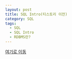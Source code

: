 ```yaml
---
layout: post
title: SQL Intro(티스토리 이전)
category: SQL
tags:
  - SQL
  - SQL Intro
  - RDBMS란?
---
```




[여기로 이동](https://lifetutorial.tistory.com/13)



<!--

[w3schools.com](www.w3schools.com/sql) 을 참조하여 해석해본 자료입니다.

기본적으로 실행문의 결과값은 사이트에 직접가서 실행해보고 결과를 확인하는것이 좋습니다.

결과값이 너무 큰 경우 일부만 발췌하거나 기록하지 않았습니다.




## SQL introduction

---



SQL은 데이터베이스를 엑세스하고 조작하기 위한 표준 언어.





## What is SQL?

---



- 구조화 된 쿼리 언어
- 데이터베이스에 엑세스하고 조작할 수 있게 함.
- 1986 년에 미국 표준 협회 (ANSI)의 표준이 되었고 1987 년에 국제 표준화기구 (ISO)의 표준이 됨.







## What Can SQL do?

---



- 데이터베이스에 대해 쿼리를 실행할 수 있다.
- 데이터를 검색 할 수 있다.
- 데이터베이스의 레코드를 삽입 할 수 있다.
- 데이터베이스의 레코드를 업데이트 할 수 있다.
- 데이터베이스에서 레코드를 삭제할 수 있다.
- 새로운 데이터베이스를 만들수 있다.
- 데이터베이스에 새로운 테이블을 만들수 있다.
- 데이터베이스에 저장 절차를 만들수 있다.
- 테이블과 절차 그리고 뷰에 대한 사용 권한을 설정할 수 있다.







## SQL is a Standard - BUT....

---



SQL은 ANSI / ISO 표준이지만 다른 버전의 SQL 언어가 있습니다.

그러나 ANSI 표준을 준수하기 위해 이들은 모두 SELECT, UPDATE, DELETE, INSERT, WHERE와 같은 주요 명령을 비슷한 방식으로 지원합니다.



> 참고 : 대부분의 SQL 데이터베이스 프로그램은 SQL 표준 외에도 자체적인 확장 기능을 가지고 있습니다!







## Using SQL in Your Web Site

---





데이터베이스의 데이터를 보여주는 웹 사이트를 만들려면 다음이 필요합니다.

- RDBMS 데이터베이스 프로그램 (이를테면, MS Access, SQL Server, MySQL)
- PHP 또는 ASP와 같은 서버 측 스크립팅 언어를 사용
- SQL을 사용하여 원하는 데이터를 얻기위해
- HTML / CSS를 사용하여 페이지의 스타일을 지정하기 위해







## RDBMS가 뭔데?

---



Relational Database Management System의 줄임말로 번역하자면 관계형 데이터베이스 관리 시스템 정도가 됩니다.



RDBMS는 SQL과 MS SQL Server, IBM DB2, Oracle, MySQL 및 Microsoft Access와 같은 모든 최신 데이터베이스 시스템의 기초입니다.

RDBMS의 데이터는 테이블이라는 데이터베이스 객체에 저장됩니다.

테이블은 관련 데이터 항목의 모음이며 열과 행으로 구성됩니다.





**Example**

```sql
SELECT * FROM Customers;
```

> [w3schools.com](www.w3schools.com/sql)에서 직접 실행해볼것



### Result:(일부만 발췌)

Number of Records: 93

| CustomerID | CustomerName                       | ContactName | Address                       | City         | PostalCode | Country   |
| ---------- | ---------------------------------- | ----------- | ----------------------------- | ------------ | ---------- | --------- |
| 2          | Ana Trujillo Emparedados y helados | Juan        | Avda. de la Constitución 2222 | México D.F.  | 05021      | Mexico    |
| 3          | Antonio Moreno Taquería            | Juan        | Mataderos 2312                | México D.F.  | 05023      | Mexico    |
| 4          | Around the Horn                    | Juan        | 120 Hanover Sq.               | London       | WA1 1DP    | UK        |
| 5          | Berglunds snabbköp                 | Juan        | Berguvsvägen 8                | Luleå        | S-958 22   | Sweden    |
| 6          | Blauer See Delikatessen            | Juan        | Forsterstr. 57                | Mannheim     | 68306      | Germany   |
| 7          | Blondel père et fils               | Juan        | 24, place Kléber              | Strasbourg   | 67000      | France    |
| 8          | Bólido Comidas preparadas          | Juan        | C/ Araquil, 67                | Madrid       | 28023      | Spain     |
| 9          | Bon app'                           | Juan        | 12, rue des Bouchers          | Marseille    | 13008      | France    |
| 10         | Bottom-Dollar Marketse             | Juan        | 23 Tsawassen Blvd.            | Tsawassen    | T2F 8M4    | Canada    |
| 11         | B's Beverages                      | Juan        | Fauntleroy Circus             | London       | EC2 5NT    | UK        |
| 12         | Cactus Comidas para llevar         | Juan        | Cerrito 333                   | Buenos Aires | 1010       | Argentina |

**CustomerID가 94까지 있음**





모든 테이블은 필드라는 더 작은 엔티티로 나뉩니다. Customers 테이블의 필드는 CustomerID, CustomerName, ContactName, Address, City, PostalCode 및 Country로 구성됩니다.

필드는 테이블의 모든 레코드에 대한 특정 정보를 유지 관리하도록 설계된 테이블의 열입니다.

열(row)이라고도 부르는 레코드는 테이블에 있는 개별 항목입니다. 예를 들어, 위의 Customers 테이블에는 91 개의 레코드가 있습니다. 레코드는 테이블의 가로 엔티티입니다.

컬럼은 테이블의 특정 필드와 연관된 모든 정보를 포함하는 테이블의 수직 엔티티입니다.

-->